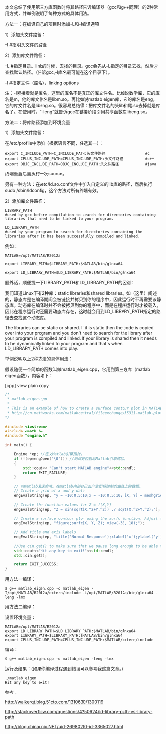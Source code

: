 本文总结了使用第三方库函数时将其路径告诉编译器（gcc和g++同理）的2种常用方式，并举例说明了每种方式的具体用法。

 

方法一：在编译自己的项目时添加-L和-I编译选项

1）添加头文件路径：

-I   #指明头文件的路径

2）添加库文件路径：

-L   #指定目录。link的时候，去找的目录。gcc会先从-L指定的目录去找，然后才查找默认路径。（告诉gcc,-l库名最可能在这个目录下）。

-l   #指定文件（库名），linking options

注：-l紧接着就是库名，这里的库名不是真正的库文件名。比如说数学库，它的库名是m，他的库文件名是libm.so。再比如说matlab eigen库，它的库名是eng，它的库文件名是libeng.so。很容易总结得：把库文件名的头lib和尾.so去掉就是库名了。在使用时，“-leng”就告诉gcc在链接阶段引用共享函数库libeng.so。

 

方法二：将库路径添加到环境变量

1）添加头文件路径：

在/etc/profile中添加（根据语言不同，任选其一）：

```
export C_INCLUDE_PATH=C_INCLUDE_PATH:头文件路径               	#c
export CPLUS_INCLUDE_PATH=CPLUS_INCLUDE_PATH:头文件路径     		#c++
export OBJC_INCLUDE_PATH=OBJC_INCLUDE_PATH:头文件路径        	#java
```

终端重启后需执行一次source。

另有一种方法：在/etc/ld.so.conf文件中加入自定义的lib库的路径，然后执行sudo /sbin/ldconfig，这个方法对所有终端有效。

2）添加库文件路径：

```
LIBRARY_PATH   
#used by gcc before compilation to search for directories containing libraries that need to be linked to your program.

LD_LIBRARY_PATH
#used by your program to search for directories containing the libraries after it has been successfully compiled and linked.
```

例如：

```
MATLAB=/opt/MATLAB/R2012a

export LIBRARY_PATH=$LIBRARY_PATH:$MATLAB/bin/glnxa64

export LD_LIBRARY_PATH=$LD_LIBRARY_PATH:$MATLAB/bin/glnxa64
```

题外话，顺便提一下LIBRARY_PATH和LD_LIBRARY_PATH的区别：

我们知道Linux下有2种库：static libraries和shared libraries。如（这里）阐述的，静态库是在编译期间会被链接并拷贝到你的程序中，因此运行时不再需要该静态库。动态库在编译时并不会被拷贝到你的程序中，而是在程序运行时才被载入，因此在程序运行时还需要动态库存在，这时就会用到LD_LIBRARY_PATH指定的路径去查找这个动态库。

The libraries can be static or shared. If it is static then the code is copied over into your program and you don't need to search for the library after your program is compiled and linked. If your library is shared then it needs to be dynamically linked to your program and that's when LD_LIBRARY_PATH comes into play.

 

举例说明以上2种方法的具体用法：

假设随便一个简单的函数叫做matlab_eigen.cpp，它用到第三方库（matlab eigen函数），内容如下：

[cpp] view plain  copy

```C++
/* 
 * matlab_eigen.cpp 
 * 
 * This is an example of how to create a surface contour plot in MATLAB 
 * http://cn.mathworks.com/matlabcentral/fileexchange/35311-matlab-plot-gallery-surface-contour-plot/content/html/Surface_Contour_Plot.html 
*/  
  
#include <iostream>  
#include <math.h>  
#include "engine.h"  
  
int main() {  
  
    Engine *ep; //定义Matlab引擎指针。  
    if (!(ep=engOpen("\0"))) //测试是否启动Matlab引擎成功。  
    {  
        std::cout<< "Can't start MATLAB engine"<<std::endl;  
        return EXIT_FAILURE;  
    }  
  
    // 向matlab发送命令。在matlab内部自己去产生即将绘制的曲线上的数据。  
    // Create a grid of x and y data  
    engEvalString(ep, "y = -10:0.5:10;x = -10:0.5:10; [X, Y] = meshgrid(x, y);");  
  
    // Create the function values for Z = f(X,Y)  
    engEvalString(ep, "Z = sin(sqrt(X.^2+Y.^2)) ./ sqrt(X.^2+Y.^2);");  
  
    // Create a surface contour plor using the surfc function, Adjust the view angle  
    engEvalString(ep, "figure;surfc(X, Y, Z); view(-38, 18);");  
  
    // Add title and axis labels  
    engEvalString(ep, "title('Normal Response');xlabel('x');ylabel('y');zlabel('z')");  
  
    //Use cin.get() to make sure that we pause long enough to be able to see the plot.  
    std::cout<<"Hit any key to exit!"<<std::endl;  
    std::cin.get();  
  
    return EXIT_SUCCESS;  
}  
```

用方法一编译：

```
$ g++ matlab_eigen.cpp -o matlab_eigen -I/opt/MATLAB/R2012a/extern/include -L/opt/MATLAB/R2012a/bin/glnxa64 -leng -lmx
```

 

用方法二编译：

设置环境变量：

```
MATLAB=/opt/MATLAB/R2012a
export LD_LIBRARY_PATH=$LD_LIBRARY_PATH:$MATLAB/bin/glnxa64
export LIBRARY_PATH=$LIBRARY_PATH:$MATLAB/bin/glnxa64
export CPLUS_INCLUDE_PATH=CPLUS_INCLUDE_PATH:$MATLAB/extern/include
```

编译：

```
$ g++ matlab_eigen.cpp -o matlab_eigen -leng -lmx
```

 

运行及结果：(如果你编译过程遇到错误可以参考我这篇文章。)

```
./matlab_eigen
Hit any key to exit!
```

 

 

参考：

http://walkerqt.blog.51cto.com/1310630/1300119

http://stackoverflow.com/questions/4250624/ld-library-path-vs-library-path

http://blog.chinaunix.NET/uid-26980210-id-3365027.html